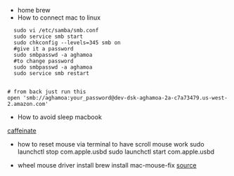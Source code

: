 - home brew
- How to connect mac to linux
```  sudo yum install samba
  sudo vi /etc/samba/smb.conf
  sudo service smb start 
  sudo chkconfig --levels=345 smb on
  #give it a password 
  sudo smbpasswd -a aghamoa
  #to change password
  sudo smbpasswd -a aghamoa
  sudo service smb restart


# from back just run this 
open 'smb://aghamoa:your_password@dev-dsk-aghamoa-2a-c7a73479.us-west-2.amazon.com'
```
- How to avoid sleep macbook

[caffeinate](https://ss64.com/osx/caffeinate.html)

- how to reset mouse via terminal to have scroll mouse work
sudo launchctl stop com.apple.usbd
sudo launchctl start com.apple.usbd

- wheel mouse driver install
brew install mac-mouse-fix
[source](https://github.com/noah-nuebling/mac-mouse-fix?tab=readme-ov-file)
